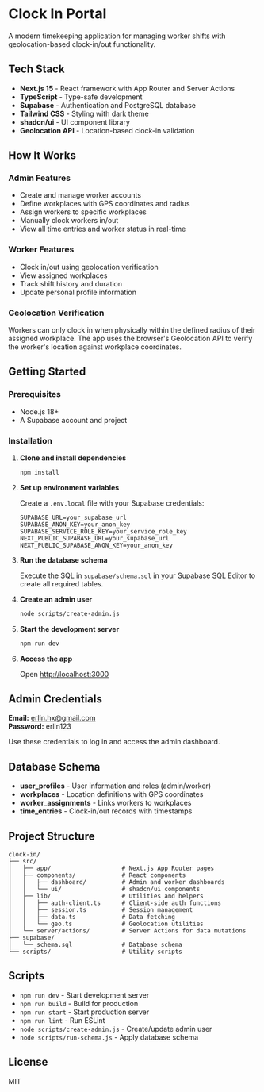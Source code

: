# Clock In Portal

A modern timekeeping application for managing worker shifts with geolocation-based clock-in/out functionality.

## Tech Stack

- **Next.js 15** - React framework with App Router and Server Actions
- **TypeScript** - Type-safe development
- **Supabase** - Authentication and PostgreSQL database
- **Tailwind CSS** - Styling with dark theme
- **shadcn/ui** - UI component library
- **Geolocation API** - Location-based clock-in validation

## How It Works

### Admin Features
- Create and manage worker accounts
- Define workplaces with GPS coordinates and radius
- Assign workers to specific workplaces
- Manually clock workers in/out
- View all time entries and worker status in real-time

### Worker Features
- Clock in/out using geolocation verification
- View assigned workplaces
- Track shift history and duration
- Update personal profile information

### Geolocation Verification
Workers can only clock in when physically within the defined radius of their assigned workplace. The app uses the browser's Geolocation API to verify the worker's location against workplace coordinates.

## Getting Started

### Prerequisites
- Node.js 18+
- A Supabase account and project

### Installation

1. **Clone and install dependencies**
   ```bash
   npm install
   ```

2. **Set up environment variables**
   
   Create a `.env.local` file with your Supabase credentials:
   ```
   SUPABASE_URL=your_supabase_url
   SUPABASE_ANON_KEY=your_anon_key
   SUPABASE_SERVICE_ROLE_KEY=your_service_role_key
   NEXT_PUBLIC_SUPABASE_URL=your_supabase_url
   NEXT_PUBLIC_SUPABASE_ANON_KEY=your_anon_key
   ```

3. **Run the database schema**
   
   Execute the SQL in `supabase/schema.sql` in your Supabase SQL Editor to create all required tables.

4. **Create an admin user**
   ```bash
   node scripts/create-admin.js
   ```

5. **Start the development server**
   ```bash
   npm run dev
   ```

6. **Access the app**
   
   Open [http://localhost:3000](http://localhost:3000)

## Admin Credentials

**Email:** erlin.hx@gmail.com  
**Password:** erlin123

Use these credentials to log in and access the admin dashboard.

## Database Schema

- **user_profiles** - User information and roles (admin/worker)
- **workplaces** - Location definitions with GPS coordinates
- **worker_assignments** - Links workers to workplaces
- **time_entries** - Clock-in/out records with timestamps

## Project Structure

```
clock-in/
├── src/
│   ├── app/                    # Next.js App Router pages
│   ├── components/             # React components
│   │   ├── dashboard/          # Admin and worker dashboards
│   │   └── ui/                 # shadcn/ui components
│   ├── lib/                    # Utilities and helpers
│   │   ├── auth-client.ts      # Client-side auth functions
│   │   ├── session.ts          # Session management
│   │   ├── data.ts             # Data fetching
│   │   └── geo.ts              # Geolocation utilities
│   └── server/actions/         # Server Actions for data mutations
├── supabase/
│   └── schema.sql              # Database schema
└── scripts/                    # Utility scripts
```

## Scripts

- `npm run dev` - Start development server
- `npm run build` - Build for production
- `npm run start` - Start production server
- `npm run lint` - Run ESLint
- `node scripts/create-admin.js` - Create/update admin user
- `node scripts/run-schema.js` - Apply database schema

## License

MIT